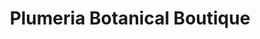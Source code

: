 ---
title: "Plumeria Botanical Boutique"
url: /battle-creek/plumeria-botanical-boutique-capital-avenue-southwest/
shop: florist
---